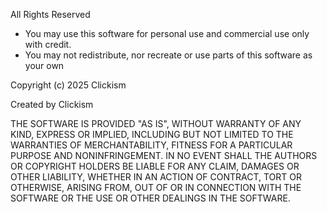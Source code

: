 All Rights Reserved
- You may use this software for personal use and commercial use only with credit.
- You may not redistribute, nor recreate or use parts of this software as your own

Copyright (c) 2025 Clickism

Created by Clickism

THE SOFTWARE IS PROVIDED "AS IS", WITHOUT WARRANTY OF ANY KIND, EXPRESS OR
IMPLIED, INCLUDING BUT NOT LIMITED TO THE WARRANTIES OF MERCHANTABILITY,
FITNESS FOR A PARTICULAR PURPOSE AND NONINFRINGEMENT. IN NO EVENT SHALL THE
AUTHORS OR COPYRIGHT HOLDERS BE LIABLE FOR ANY CLAIM, DAMAGES OR OTHER
LIABILITY, WHETHER IN AN ACTION OF CONTRACT, TORT OR OTHERWISE, ARISING FROM,
OUT OF OR IN CONNECTION WITH THE SOFTWARE OR THE USE OR OTHER DEALINGS IN
THE SOFTWARE.

